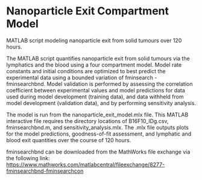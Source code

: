 # Nanoparticle Exit Compartment Model

MATLAB script modeling nanoparticle exit from solid tumours over 120 hours. 

The MATLAB script quantifies nanoparticle exit from solid tumours via the lymphatics and the blood using a four compartment model. Model rate constants and initial conditions are optimized to best predict the experimental data using a bounded variation of fminsearch - fminsearchbnd. Model validation is performed by assessing the correlation coefficient between experimental values and model predictions for data used during model development (training data), and data withheld from model development (validation data), and by performing sensitivity analysis. 

The model is run from the nanoparticle_exit_model.mlx file. This MATLAB interactive file requires the directory locations of B16F10_IDg.csv, fminsearchbnd.m, and sensitivity_analysis.mlx. The .mlx file outputs plots for the model predictions, goodness-of-fit assessment, and lymphatic and blood exit quantities over the course of 120 hours. 

fminsearchbnd can be downloaded from the MathWorks file exchange via the following link: https://www.mathworks.com/matlabcentral/fileexchange/8277-fminsearchbnd-fminsearchcon
